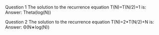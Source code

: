 Question 1
The solution to the recurrence equation T(N)=T(N/2)+1  is: 
Answer: Theta(log(N))

Question 2
The solution to the recurrence equation  T(N)=2*T(N/2)+N  is:
Answer: Θ(N∗log(N))

